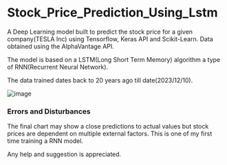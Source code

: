 # Stock_Price_Prediction_Using_Lstm

A Deep Learning model built to predict the stock price for a given company(TESLA Inc) using Tensorflow, Keras API and Scikit-Learn. Data obtained using the AlphaVantage API.

The model is based on a LSTM(Long Short Term Memory) algorithm a type of RNN(Recurrent Neural Network).

The data trained dates back to 20 years ago till date(2023/12/10).

![image](https://github.com/aadeshshrestha306/Stock_Price_Prediction_Using_Lstm/assets/36654097/dc0ac574-204a-4b65-8581-e2dd8f96da3f)


### Errors and Disturbances

The final chart may show a close predictions to actual values but stock prices are dependent on multiple external factors. This is one of my first time training a RNN model.

Any help and suggestion is appreciated.
